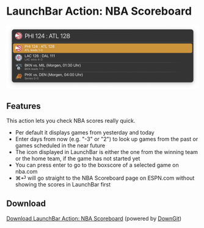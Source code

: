 # LaunchBar Action: NBA Scoreboard
<img src="nba_scoreboard.png" width="600"/> 

## Features
This action lets you check NBA scores really quick. 
- Per default it displays games from yesterday and today 
- Enter days from now (e.g. "-3" or "2") to look up games from the past or games scheduled in the near future
- The icon displayed in LaunchBar is either the one from the winning team or the home team, if the game has not started yet
- You can press enter to go to the boxscore of a selected game on nba.com 
- ⌘⏎ will go straight to the NBA Scoreboard page on ESPN.com without showing the scores in LaunchBar first

## Download

[Download LaunchBar Action: NBA Scoreboard](https://minhaskamal.github.io/DownGit/#/home?url=https://github.com/Ptujec/LaunchBar/tree/master/NBA-Scoreboard) (powered by [DownGit](https://github.com/MinhasKamal/DownGit))